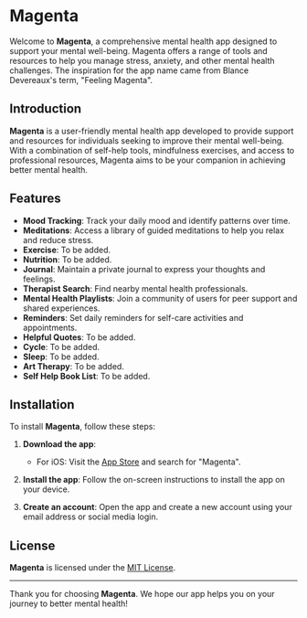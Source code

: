 # Magenta

Welcome to **Magenta**, a comprehensive mental health app designed to support your mental well-being. Magenta offers a range of tools and resources to help you manage stress, anxiety, and other mental health challenges.
The inspiration for the app name came from Blance Devereaux's term, "Feeling Magenta".

## Introduction

**Magenta** is a user-friendly mental health app developed to provide support and resources for individuals seeking to improve their mental well-being. With a combination of self-help tools, mindfulness exercises, and access to professional resources, Magenta aims to be your companion in achieving better mental health.

## Features

- **Mood Tracking**: Track your daily mood and identify patterns over time.
- **Meditations**: Access a library of guided meditations to help you relax and reduce stress.
- **Exercise**: To be added.
- **Nutrition**: To be added.
- **Journal**: Maintain a private journal to express your thoughts and feelings.
- **Therapist Search**: Find nearby mental health professionals.
- **Mental Health Playlists**: Join a community of users for peer support and shared experiences.
- **Reminders**: Set daily reminders for self-care activities and appointments.
- **Helpful Quotes**: To be added.
- **Cycle**: To be added.
- **Sleep**: To be added.
- **Art Therapy**: To be added.
- **Self Help Book List**: To be added.

## Installation

To install **Magenta**, follow these steps:

1. **Download the app**:
   - For iOS: Visit the [App Store](https://www.apple.com/app-store/) and search for "Magenta".

2. **Install the app**: Follow the on-screen instructions to install the app on your device.

3. **Create an account**: Open the app and create a new account using your email address or social media login.

## License

**Magenta** is licensed under the [MIT License](LICENSE.md).

---

Thank you for choosing **Magenta**. We hope our app helps you on your journey to better mental health!
